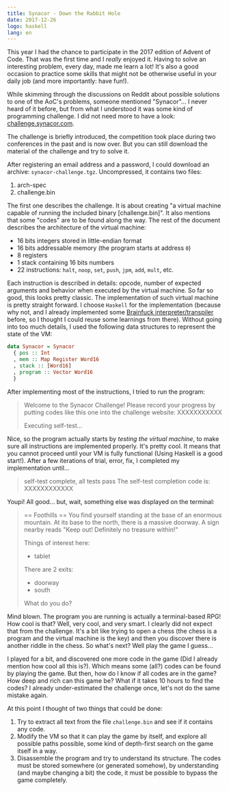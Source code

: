 ```yaml
---
title: Synacor - Down the Rabbit Hole
date: 2017-12-26
logo: haskell
lang: en
---
```


This year I had the chance to participate in the 2017 edition of Advent of Code.
That was the first time and I *really* enjoyed it. Having to solve an
interesting problem, every day, made me learn a lot! It's also a good occasion
to practice some skills that might not be otherwise useful in your daily job
(and more importantly: have fun!).

While skimming through the discussions on Reddit about possible solutions to one
of the AoC's problems, someone mentioned "Synacor"... I never heard of it
before, but from what I understood it was some kind of programming challenge. I
did not need more to have a look:
[challenge.synacor.com](https://challenge.synacor.com).

The challenge is briefly introduced, the competition took place during two
conferences in the past and is now over. But you can still download the material
of the challenge and try to solve it.

After registering an email address and a password, I could download an archive:
`synacor-challenge.tgz`. Uncompressed, it contains two files:

1. arch-spec
2. challenge.bin

The first one describes the challenge. It is about creating "a virtual machine
capable of running the included binary [challenge.bin]". It also mentions that
some "codes" are to be found along the way. The rest of the document describes
the architecture of the virtual machine:

* 16 bits integers stored in little-endian format
* 16 bits addressable memory (the program starts at address `0`)
* 8 registers
* 1 stack containing 16 bits numbers
* 22 instructions: `halt`, `noop`, `set`, `push`, `jpm`, `add`, `mult`, etc.

Each instruction is described in details: opcode, number of expected
arguments and behavior when executed by the virtual machine. So
far so good, this looks pretty classic. The implementation of such
virtual machine is pretty straight forward. I choose `Haskell` for
the implementation (because why not, and I already implemented some
[Brainfuck interpreter/transpiler](https://github.com/remusao/Hodor)
before, so I thought I could reuse some learnings from there). Without going
into too much details, I used the following data structures to represent the
state of the VM:

```haskell
data Synacor = Synacor
  { pos :: Int
  , mem :: Map Register Word16
  , stack :: [Word16]
  , program :: Vector Word16
  }
```

After implementing most of the instructions, I tried to run the program:

> Welcome to the Synacor Challenge!
> Please record your progress by putting codes like
> this one into the challenge website: XXXXXXXXXXX
> 
> Executing self-test...

Nice, so the program actually starts by *testing the virtual machine*, to make
sure all instructions are implemented properly. It's pretty cool. It means that
you cannot proceed until your VM is fully functional (Using Haskell is a good
start!). After a few iterations of trial, error, fix, I completed my
implementation until...

> self-test complete, all tests pass
> The self-test completion code is: XXXXXXXXXXXX

Youpi! All good... but, wait, something else was displayed on the terminal:

> == Foothills ==
> You find yourself standing at the base of an enormous mountain. At its
> base to the north, there is a massive doorway. A sign nearby reads
> "Keep out! Definitely no treasure within!"
>
> Things of interest here:
> - tablet
> 
> There are 2 exits:
> - doorway
> - south
>
> What do you do?

Mind blown. The program you are running is actually a terminal-based
RPG! How cool is that? Well, very cool, and very smart. I clearly did
not expect that from the challenge. It's a bit like trying to open a
chess (the chess is a program and the virtual machine is the key) and
then you discover there is another riddle in the chess. So what's next?
Well play the game I guess...

I played for a bit, and discovered one more code in the game (Did I
already mention how cool all this is?). Which means some (all?) codes
can be found by playing the game. But then, how do I know if all codes
are in the game? How deep and rich can this game be? What if it takes 10
hours to find the codes? I already under-estimated the challenge once,
let's not do the same mistake again.

At this point I thought of two things that could be done:

1. Try to extract all text from the file `challenge.bin` and see if it contains
   any code.
2. Modify the VM so that it can play the game by itself, and explore all
   possible paths possible, some kind of depth-first search on the game itself
   in a way.
3. Disassemble the program and try to understand its structure. The codes must
   be stored somewhere (or generated somehow), by understanding (and maybe
   changing a bit) the code, it must be possible to bypass the game completely.

